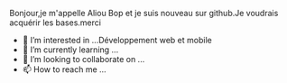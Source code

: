 Bonjour,je m'appelle Aliou Bop et je suis nouveau sur github.Je voudrais acquérir les bases.merci
- 👀 I’m interested in ...Développement web et mobile
- 🌱 I’m currently learning ...
- 💞️ I’m looking to collaborate on ...
- 📫 How to reach me ...

<!---
bopaliou/bopaliou is a ✨ special ✨ repository because its `README.md` (this file) appears on your GitHub profile.
You can click the Preview link to take a look at your changes.
--->
